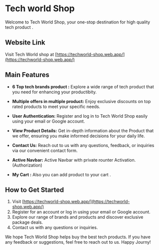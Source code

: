 # Tech world Shop

Welcome to Tech World Shop, your one-stop destination for high quality tech product .

## Website Link

Visit Tech World shop at [https://techworld-shop.web.app/](https://techworld-shop.web.app/)

## Main Features

- **6 Top tech brands product :** Explore a wide range of tech product that you need for enhancing your productibity.

- **Multiple offers in multiple product:** Enjoy exclusive discounts on top rated products to meet your specific needs.

- **User Authentication:** Register and log in to Tech World Shop easily using your email or Google account.

- **View Product Details:** Get in-depth information about the Product that we offer, ensuring you make informed decisions for your daily life.

- **Contact Us:** Reach out to us with any questions, feedback, or inquiries via our convenient contact form.

- **Active Navbar:** Active Navbar with private rounter Activation. (Authorization)

- **My Cart :** Also you can add product to your cart .

## How to Get Started

1. Visit [https://techworld-shop.web.app/](https://techworld-shop.web.app/)
2. Register for an account or log in using your email or Google account.
3. Explore our range of brands and products and discover exclusive package deals.
4. Contact us with any questions or inquiries.

We hope Tech World Shop helps buy the  best tech products. If you have any feedback or suggestions, feel free to reach out to us. Happy Journy!